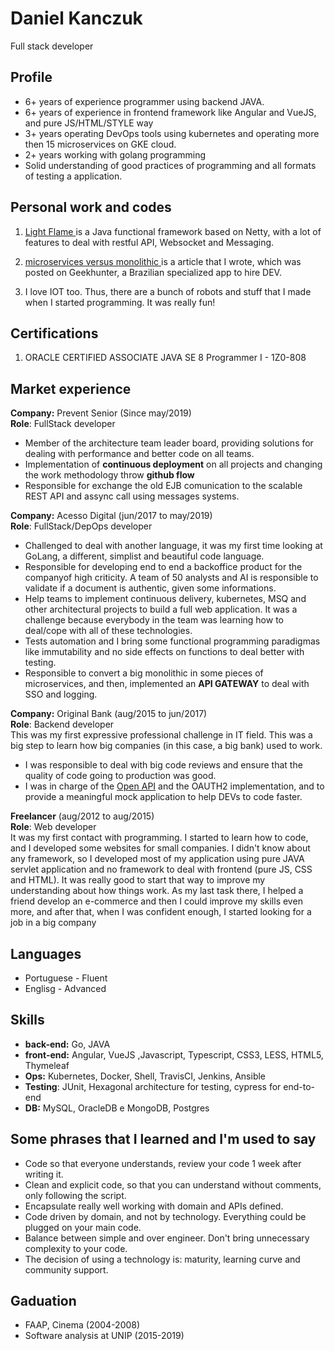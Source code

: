 # Daniel Kanczuk
Full stack developer

## Profile

* 6+ years of experience programmer using backend JAVA.
* 6+ years of experience in frontend framework like Angular and VueJS, and pure JS/HTML/STYLE way
* 3+ years operating DevOps tools using kubernetes and operating more then 15 microservices on GKE cloud.
* 2+ years working with golang programming 
* Solid understanding of good practices of programming and all formats of testing a application.

## Personal work and codes

1. [ Light Flame ](https://github.com/light-flame) is a Java functional framework based on Netty, with a lot of features to deal with restful API, Websocket and Messaging. 

2. [ microservices versus monolithic ](https://blog.geekhunter.com.br/arquitetura-de-microsservicos-x-arquitetura-monolitica/) is a article that I wrote, which was posted on Geekhunter, a Brazilian specialized app to hire DEV.

3. I love IOT too. Thus, there are a bunch of robots and stuff that I made when I started programming. It was really fun!

## Certifications
1. ORACLE CERTIFIED ASSOCIATE JAVA SE 8 Programmer I - 1Z0-808

## Market experience

**Company:** Prevent Senior (Since may/2019)<br/>
**Role**: FullStack developer<br/>
* Member of the architecture team leader board, providing solutions for dealing with performance and better code on all teams. 
* Implementation of **continuous deployment** on all projects and changing the work methodology throw **github flow**
* Responsible for exchange the old EJB comunication to the scalable REST API and assync call using messages systems.


**Company:** Acesso Digital (jun/2017 to may/2019)<br/>
**Role**: FullStack/DepOps developer<br/>
* Challenged to deal with another language, it was my first time looking at GoLang, a different, simplist and beautiful code language. 
* Responsible for developing end to end a backoffice product for the companyof high criticity. A team of 50 analysts and AI is responsible to validate if a document is authentic, given some informations.
* Help teams to implement continuous delivery, kubernetes, MSQ and other architectural projects to build a full web application. It was a challenge because everybody in the team was learning how to deal/cope with all of these technologies.
* Tests automation and I bring some functional programming paradigmas like immutability and no side effects on functions to deal better with testing.
* Responsible to convert a big monolithic in some pieces of microservices, and then, implemented an **API GATEWAY** to deal with SSO and logging.


**Company:** Original Bank (aug/2015 to jun/2017)<br/>
**Role**: Backend developer<br/>
This was my first expressive professional challenge in IT field. This was a big step to learn how big companies (in this case, a big bank) used to work. 
* I was responsible to deal with big code reviews and ensure that the quality of code going to production was good.
* I was in charge of the [Open API](https://developers.original.com.br/) and the OAUTH2 implementation, and to provide a meaningful mock application to help DEVs to code faster.

**Freelancer**  (aug/2012 to aug/2015)<br/>
**Role**: Web developer<br/>
It was my first contact with programming. I started to learn how to code, and I developed some websites for small companies. I didn't know about any framework, so I developed most of my application using pure JAVA servlet application and no framework to deal with frontend (pure JS, CSS and HTML). It was really good to start that way to improve my understanding about how things work. As my last task there, I helped a friend develop an e-commerce and then I could improve my skills even more, and after that, when I was confident enough, I started looking for a job in a big company

## Languages
* Portuguese - Fluent
* Englisg - Advanced

## Skills
* **back-end:** Go, JAVA
* **front-end:** Angular, VueJS ,Javascript, Typescript, CSS3, LESS, HTML5, Thymeleaf
* **Ops:** Kubernetes, Docker, Shell, TravisCI, Jenkins, Ansible
* **Testing**: JUnit, Hexagonal architecture for testing, cypress for end-to-end
* **DB:** MySQL, OracleDB e MongoDB, Postgres


## Some phrases that I learned and I'm used to say

* Code so that everyone understands, review your code 1 week after writing it.
* Clean and explicit code, so that you can understand without comments, only following the script.
* Encapsulate really well working with domain and APIs defined.
* Code driven by domain, and not by technology. Everything could be plugged on your main code.
* Balance between simple and over engineer. Don't bring unnecessary complexity to your code.
* The decision of using a technology is: maturity, learning curve and community support.

##  Gaduation
* FAAP, Cinema (2004-2008)
* Software analysis at UNIP (2015-2019)
